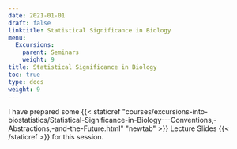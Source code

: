 ```yaml
---
date: 2021-01-01
draft: false
linktitle: Statistical Significance in Biology
menu:
  Excursions:
    parent: Seminars
    weight: 9
title: Statistical Significance in Biology
toc: true
type: docs
weight: 9
---
```


I have prepared some {{< staticref "courses/excursions-into-biostatistics/Statistical-Significance-in-Biology---Conventions,-Abstractions,-and-the-Future.html" "newtab" >}} Lecture Slides {{< /staticref >}} for this session.